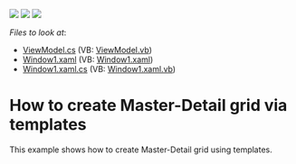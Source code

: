 <!-- default badges list -->
![](https://img.shields.io/endpoint?url=https://codecentral.devexpress.com/api/v1/VersionRange/128649429/12.1.4%2B)
[![](https://img.shields.io/badge/Open_in_DevExpress_Support_Center-FF7200?style=flat-square&logo=DevExpress&logoColor=white)](https://supportcenter.devexpress.com/ticket/details/E4494)
[![](https://img.shields.io/badge/📖_How_to_use_DevExpress_Examples-e9f6fc?style=flat-square)](https://docs.devexpress.com/GeneralInformation/403183)
<!-- default badges end -->
<!-- default file list -->
*Files to look at*:

* [ViewModel.cs](./CS/ViewModel.cs) (VB: [ViewModel.vb](./VB/ViewModel.vb))
* [Window1.xaml](./CS/Window1.xaml) (VB: [Window1.xaml](./VB/Window1.xaml))
* [Window1.xaml.cs](./CS/Window1.xaml.cs) (VB: [Window1.xaml.vb](./VB/Window1.xaml.vb))
<!-- default file list end -->
# How to create Master-Detail grid via templates


<p>This example shows how to create Master-Detail grid using templates.</p>

<br/>


